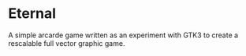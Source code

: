 Eternal
==============

A simple arcarde game written as an experiment with GTK3 to create a rescalable full vector graphic game.
